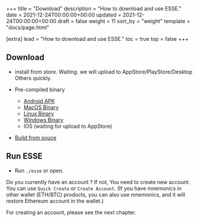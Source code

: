 +++
title = "Download"
description = "How to download and use ESSE."
date = 2021-12-24T00:00:00+00:00
updated = 2021-12-24T00:00:00+00:00
draft = false
weight = 11
sort_by = "weight"
template = "docs/page.html"

[extra]
lead = "How to download and use ESSE."
toc = true
top = false
+++

## Download

- install from store.
Waiting. we will upload to AppStore/PlayStore/Desktop Others quickly.

- Pre-compiled binary
  - [Android APK](https://github.com/CympleTech/ESSE/releases)
  - [MacOS Binary](https://github.com/CympleTech/ESSE/releases)
  - [Linux Binary](https://github.com/CympleTech/ESSE/releases)
  - [Windows Binary](https://github.com/CympleTech/ESSE/releases)
  - IOS (waiting for upload to AppStore)

- [Build from souce](https://github.com/CympleTech/ESSE)

## Run ESSE
- Run `./esse` or open.

Do you currently have an account ? If not, You need to create new account. You can use `Quick Create` or `Create Account`. (If you have mnemonics in other wallet (ETH/BTC) products, you can also use mnemonics, and it will restore Ethereum account in the wallet.)

For creating an account, please see the next chapter.
